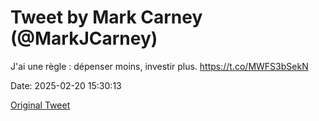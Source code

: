 # Tweet by Mark Carney (@MarkJCarney)

J'ai une règle : dépenser moins, investir plus. https://t.co/MWFS3bSekN

Date: 2025-02-20 15:30:13

[Original Tweet](https://x.com/MarkJCarney/status/1892597633430040689)
